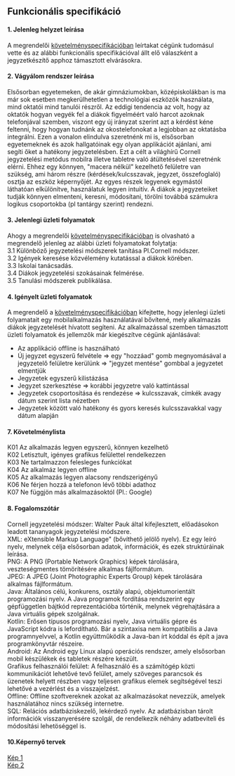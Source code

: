 Funkcionális specifikáció
-------------------------

#### 1. Jelenleg helyzet leírása
A megrendelői [követelményspecifikációban](https://github.com/vajkone/NoteTakingApp/blob/master/k%C3%B6vspec.md#1-jelenlegi-helyzet) leírtakat cégünk tudomásul vette és az alábbi funkcionális specifikációval állt elő válaszként a jegyzetkészítő apphoz támasztott elvárásokra.

#### 2. Vágyálom rendszer leírása
Elsősorban egyetemeken, de akár gimnáziumokban, középiskolákban is ma már sok esetben megkerülhetetlen a technológiai eszközök használata, mind oktatói mind tanulói részről. Az eddigi tendencia az volt, hogy az oktatók hogyan vegyék fel a diákok figyelméért való harcot azoknak telefonjával szemben, viszont egy új irányzat szerint azt a kérdést kéne feltenni, hogy hogyan tudnánk az okostelefonokat a legjobban az oktatásba integrálni. Ezen a vonalon elindulva szeretnénk mi is, elsősorban egyetemeknek és azok hallgatóinak egy olyan applikációt ajánlani, ami segíti őket a hatékony jegyzetelésben. Ezt a célt a világhírű Cornell jegyzetelési metódus mobilra illetve tabletre való átültetésével szeretnénk elérni. Ehhez egy könnyen, "macera nélkül" kezelhető felületre van szükség, ami három részre (kérdések/kulcsszavak, jegyzet, összefoglaló) osztja az eszköz képernyőjét. Az egyes részek legyenek egymástól láthatóan elkülönítve, használatuk legyen intuitív. A diákok a jegyzeteiket tudják könnyen elmenteni, keresni, módosítani, törölni továbbá számukra logikus csoportokba (pl tantárgy szerint) rendezni.

#### 3. Jelenlegi üzleti folyamatok
Ahogy a megrendelői [követelményspecifikációban](https://github.com/vajkone/NoteTakingApp/blob/master/k%C3%B6vspec.md#3-jelenlegi-%C3%BCzleti-folyamatok) is olvasható a megrendelő jelenleg az alábbi üzleti folyamatokat folytatja:  
3.1 Különböző jegyzetelési módszerek tanítása Pl.Cornell módszer.  
3.2 Igények keresése közvélemény kutatással a diákok körében.  
3.3 Iskolai tanácsadás.  
3.4 Diákok jegyzetelési szokásainak felmérése.  
3.5 Tanulási módszerek publikálása.  

#### 4. Igényelt üzleti folyamatok
A megrendelő a [követelményspecifikációban](https://github.com/vajkone/NoteTakingApp/blob/master/k%C3%B6vspec.md#4-ig%C3%A9nyelt-%C3%BCzleti-folyamatok) kifejtette, hogy jelenlegi üzleti folyamatait egy mobilalkalmazás használatával bővítené, mely alkalmazás diákok jegyzetelését hívatott segíteni. Az alkalmazással szemben támasztott üzleti folyamatok és jellemzők már kiegészítve cégünk ajánlásával:  
* Az applikáció offline is használható  
* Új jegyzet egyszerű felvétele => egy "hozzáad" gomb megnyomásával a jegyzetelő felületre kerülünk => "jegyzet mentése" gombbal a jegyzetet elmentjük  
* Jegyzetek egyszerű kilistázása  
* Jegyzet szerkesztése => korábbi jegyzetre való kattintással  
* Jegyzetek csoportosítása és rendezése => kulcsszavak, címkék avagy dátum szerint lista nézetben  
* Jegyzetek között való hatékony és gyors keresés kulcsszavakkal vagy dátum alapján  

#### 7. Követelménylista
K01 Az alkalmazás legyen egyszerű, könnyen kezelhető  
K02 Letisztult, igényes grafikus felülettel rendelkezzen  
K03 Ne tartalmazzon felesleges funkciókat  
K04 Az alkalmáz legyen offline  
K05 Az alkalmazás legyen alacsony rendszerigényű  
K06 Ne férjen hozzá a telefonon lévő többi adathoz  
K07 Ne függjön más alkalmazásoktól (Pl.: Google)  

#### 8. Fogalomszótár
Cornell jegyzetelési módszer: Walter Pauk által kifejlesztett, előadásokon leadott tananyagok jegyzetelési módszere.  
XML: eXtensible Markup Language" (bővíthető jelölő nyelv). Ez egy leíró nyelv, melynek célja elsősorban adatok, információk, és ezek struktúráinak leírása.  
PNG: A PNG (Portable Network Graphics) képek tárolására, veszteségmentes tömörítésére alkalmas fájlformátum.  
JPEG: A JPEG (Joint Photographic Experts Group) képek tárolására alkalmas fájlformátum.  
Java: Általános célú, konkurens, osztály alapú, objektumorientált programozási nyelv. A Java programok fordítása rendszerint egy gépfüggetlen bájtkód reprezentációba történik, melynek végrehajtására a Java virtuális gépek szolgálnak.  
Kotlin: Erősen típusos programozási nyelv, Java virtuális gépre és JavaScript kódra is lefordítható. Bár a szintaxisa nem kompatibilis a Java programnyelvvel, a Kotlin együttműködik a Java-ban írt kóddal és épít a java programkönyvtár részeire.  
Android: Az Android egy Linux alapú operációs rendszer, amely elsősorban mobil készülékek és tabletek részére készült.  
Grafikus felhasználói felület: A felhasználó és a számítógép közti kommunikációt lehetővé tevő felület, amely szöveges parancsok és üzenetek helyett részben vagy teljesen grafikus elemek segítségével teszi lehetővé a vezérlést és a visszajelzést.  
Offline: Offline szoftvereknek azokat az alkalmazásokat nevezzük, amelyek használatához nincs szükség internetre.  
SQL: Relációs adatbáziskezelő, lekérdező nyelv. Az adatbázisban tárolt információk visszanyerésére szolgál, de rendelkezik néhány adatbeviteli és módosítási lehetöséggel is.

#### 10.Képernyő tervek
[Kép 1](https://github.com/vajkone/NoteTakingApp/blob/master/K%C3%A9pek/prototipus1.jpg)  
[Kép 2](https://github.com/vajkone/NoteTakingApp/blob/master/K%C3%A9pek/prototipus2.jpg)  


